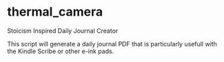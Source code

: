 # thermal_camera
Stoicism Inspired Daily Journal Creator

This script will generate a daily journal PDF that is particularly usefull with the Kindle Scribe or other e-ink pads.

